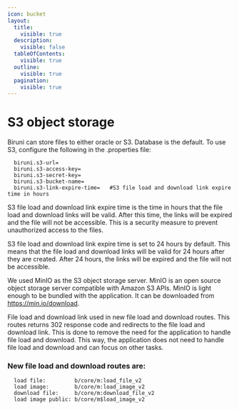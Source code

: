 ```yaml
---
icon: bucket
layout:
  title:
    visible: true
  description:
    visible: false
  tableOfContents:
    visible: true
  outline:
    visible: true
  pagination:
    visible: true
---
```


# S3 object storage

Biruni can store files to either oracle or S3. Database is the default. To use S3, configure the following in the .properties file:

```properties
  biruni.s3-url=
  biruni.s3-access-key=
  biruni.s3-secret-key=
  biruni.s3-bucket-name=
  biruni.s3-link-expire-time=   #S3 file load and download link expire time in hours
```

S3 file load and download link expire time is the time in hours that the file load and download links will be valid. After this time, the links will be expired and the file will not be accessible. This is a security measure to prevent unauthorized access to the files.

S3 file load and download link expire time is set to 24 hours by default. This means that the file load and download links will be valid for 24 hours after they are created. After 24 hours, the links will be expired and the file will not be accessible.

We used MinIO as the S3 object storage server. MinIO is an open source object storage server compatible with Amazon S3 APIs. MinIO is light enough to be bundled with the application. It can be downloaded from https://min.io/download.

File load and download link used in new file load and download routes. This routes returns 302 response code and redirects to the file load and download link. This is done to remove the need for the application to handle file load and download. This way, the application does not need to handle file load and download and can focus on other tasks.

### New file load and download routes are:

```properties
  load file:         b/core/m:load_file_v2
  load image:        b/core/m:load_image_v2
  download file:     b/core/m:download_file_v2
  load image public: b/core/m$load_image_v2
```
